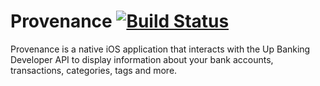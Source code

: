# Provenance [![Build Status](https://app.bitrise.io/app/d5064adecb66c648/status.svg?token=P8zI_R15TVahTkeRZEJyyw&branch=main)](https://app.bitrise.io/app/d5064adecb66c648)
Provenance is a native iOS application that interacts with the Up Banking Developer API to display information about your bank accounts, transactions, categories, tags and more.
